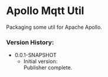 # Apollo Mqtt Util

Packaging some util for Apache Apollo.

### Version History:

- 0.0.1-SNAPSHOT  
  - Initial version:  
    Publisher complete.